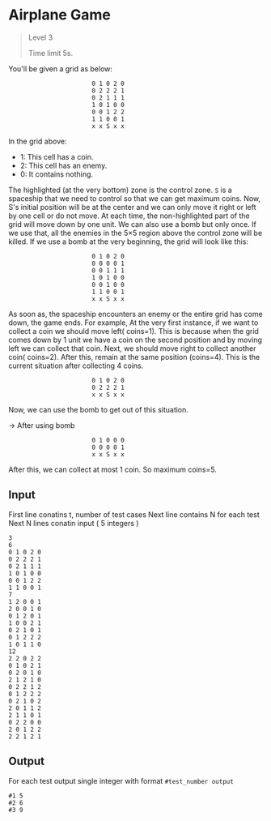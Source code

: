 # Airplane Game
>
> Level 3
> 
> Time limit 5s.

You'll be given a grid as below:
```
                       0 1 0 2 0
                       0 2 2 2 1
                       0 2 1 1 1
                       1 0 1 0 0
                       0 0 1 2 2
                       1 1 0 0 1
                       x x S x x 
```

In the grid above:

- 1: This cell has a coin.
- 2: This cell has an enemy.
- 0: It contains nothing.

The highlighted (at the very bottom) zone is the control zone.
`S` is a spaceship that we need to control so that we can get maximum coins.
Now, S's initial position will be at the center and we can only move it right or left by one cell or do not move.
At each time, the non-highlighted part of the grid will move down by one unit.
We can also use a bomb but only once.
If we use that, all the enemies in the 5×5 region above the control zone will be killed.
If we use a bomb at the very beginning, the grid will look like this:

```
                       0 1 0 2 0
                       0 0 0 0 1
                       0 0 1 1 1
                       1 0 1 0 0
                       0 0 1 0 0
                       1 1 0 0 1
                       x x S x x 
```
As soon as, the spaceship encounters an enemy or the entire grid has come down, the game ends.
For example, At the very first instance, if we want to collect a coin we should move left( coins=1).
This is because when the grid comes down by 1 unit we have a coin on the second position and by moving left we can collect that coin.
Next, we should move right to collect another coin( coins=2).
After this, remain at the same position (coins=4).
This is the current situation after collecting 4 coins.

```
                       0 1 0 2 0
                       0 2 2 2 1
                       x x S x x 
```
Now, we can use the bomb to get out of this situation.

-> After using bomb
```
                       0 1 0 0 0
                       0 0 0 0 1
                       x x S x x 
```

After this, we can collect at most 1 coin. So maximum coins=5.

## Input

First line conatins t, number of test cases Next line contains N for each test Next N lines conatin input ( 5 integers )

```
3
6
0 1 0 2 0
0 2 2 2 1
0 2 1 1 1
1 0 1 0 0
0 0 1 2 2
1 1 0 0 1
7
1 2 0 0 1
2 0 0 1 0
0 1 2 0 1
1 0 0 2 1
0 2 1 0 1
0 1 2 2 2
1 0 1 1 0
12
2 2 0 2 2
0 1 0 2 1
0 2 0 1 0
2 1 2 1 0
0 2 2 1 2
0 1 2 2 2
0 2 1 0 2
2 0 1 1 2
2 1 1 0 1
0 2 2 0 0
2 0 1 2 2
2 2 1 2 1
```

## Output

For each test output single integer with format `#test_number output`

```
#1 5
#2 6
#3 9
```
